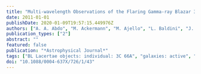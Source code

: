 ```yaml
---
title: "Multi-wavelength Observations of the Flaring Gamma-ray Blazar 3C 66A in 2008 October"
date: 2011-01-01
publishDate: 2020-01-09T19:57:15.449976Z
authors: ["A. A. Abdo", "M. Ackermann", "M. Ajello", "L. Baldini", "J. Ballet", "G. Barbiellini", "D. Bastieri", "K. Bechtol", "R. Bellazzini", "B. Berenji", "R. D. Bland ford", "E. Bonamente", "A. W. Borgland", "A. Bouvier", "J. Bregeon", "A. Brez", "M. Brigida", "P. Bruel", "R. Buehler", "S. Buson", "G. A. Caliandro", "R. A. Cameron", "P. A. Caraveo", "S. Carrigan", "J. M. Casand jian", "E. Cavazzuti", "C. Cecchi", "Ö. Çelik", "E. Charles", "A. Chekhtman", "C. C. Cheung", "J. Chiang", "S. Ciprini", "R. Claus", "J. Cohen-Tanugi", "J. Conrad", "L. Costamante", "S. Cutini", "D. S. Davis", "C. D. Dermer", "F. de Palma", "S. W. Digel", "E. do Couto e Silva", "P. S. Drell", "R. Dubois", "D. Dumora", "C. Favuzzi", "S. J. Fegan", "P. Fortin", "M. Frailis", "L. Fuhrmann", "Y. Fukazawa", "S. Funk", "P. Fusco", "F. Gargano", "D. Gasparrini", "N. Gehrels", "S. Germani", "N. Giglietto", "P. Giommi", "F. Giordano", "M. Giroletti", "T. Glanzman", "G. Godfrey", "I. A. Grenier", "J. E. Grove", "L. Guillemot", "S. Guiriec", "D. Hadasch", "M. Hayashida", "E. Hays", "D. Horan", "R. E. Hughes", "R. Itoh", "G. Jóhannesson", "A. S. Johnson", "T. J. Johnson", "W. N. Johnson", "T. Kamae", "H. Katagiri", "J. Kataoka", "J. Knödlseder", "M. Kuss", "J. Lande", "L. Latronico", "S. -H. Lee", "F. Longo", "F. Loparco", "B. Lott", "M. N. Lovellette", "P. Lubrano", "A. Makeev", "M. N. Mazziotta", "J. E. McEnery", "J. Mehault", "P. F. Michelson", "T. Mizuno", "A. A. Moiseev", "C. Monte", "M. E. Monzani", "A. Morselli", "I. V. Moskalenko", "S. Murgia", "T. Nakamori", "M. Naumann-Godo", "I. Nestoras", "P. L. Nolan", "J. P. Norris", "E. Nuss", "T. Ohsugi", "A. Okumura", "N. Omodei", "E. Orlando", "J. F. Ormes", "M. Ozaki", "D. Paneque", "J. H. Panetta", "D. Parent", "V. Pelassa", "M. Pepe", "M. Pesce-Rollins", "F. Piron", "T. A. Porter", "S. Rainò", "R. Rando", "M. Razzano", "A. Reimer", "O. Reimer", "L. C. Reyes", "J. Ripken", "S. Ritz", "R. W. Romani", "M. Roth", "H. F. -W. Sadrozinski", "D. Sanchez", "A. Sander", "J. D. Scargle", "C. Sgrò", "M. S. Shaw", "P. D. Smith", "G. Spandre", "P. Spinelli", "M. S. Strickman", "D. J. Suson", "H. Takahashi", "T. Tanaka", "J. B. Thayer", "J. G. Thayer", "D. J. Thompson", "L. Tibaldo", "D. F. Torres", "G. Tosti", "A. Tramacere", "T. L. Usher", "J. Vand enbroucke", "V. Vasileiou", "N. Vilchez", "V. Vitale", "A. P. Waite", "P. Wang", "B. L. Winer", "K. S. Wood", "Z. Yang", "T. Ylinen", "M. Ziegler", "V. A. Acciari", "E. Aliu", "T. Arlen", "T. Aune", "M. Beilicke", "W. Benbow", "M. Böttcher", "D. Boltuch", "S. M. Bradbury", "J. H. Buckley", "V. Bugaev", "K. Byrum", "A. Cannon", "A. Cesarini", "J. L. Christiansen", "L. Ciupik", "W. Cui", "I. de la Calle Perez", "R. Dickherber", "M. Errando", "A. Falcone", "J. P. Finley", "G. Finnegan", "L. Fortson", "A. Furniss", "N. Galante", "D. Gall", "G. H. Gillanders", "S. Godambe", "J. Grube", "R. Guenette", "G. Gyuk", "D. Hanna", "J. Holder", "C. M. Hui", "T. B. Humensky", "A. Imran", "P. Kaaret", "N. Karlsson", "M. Kertzman", "D. Kieda", "A. Konopelko", "H. Krawczynski", "F. Krennrich", "M. J. Lang", "S. LeBohec", "G. Maier", "S. McArthur", "A. McCann", "M. McCutcheon", "P. Moriarty", "R. Mukherjee", "R. A. Ong", "A. N. Otte", "D. Pandel", "J. S. Perkins", "A. Pichel", "M. Pohl", "J. Quinn", "K. Ragan", "P. T. Reynolds", "E. Roache", "H. J. Rose", "M. Schroedter", "G. H. Sembroski", "G. Demet Senturk", "A. W. Smith", "D. Steele", "S. P. Swordy", "G. Tešić", "M. Theiling", "S. Thibadeau", "A. Varlotta", "V. V. Vassiliev", "S. Vincent", "S. P. Wakely", "J. E. Ward", "T. C. Weekes", "A. Weinstein", "T. Weisgarber", "D. A. Williams", "S. Wissel", "M. Wood", "M. Villata", "C. M. Raiteri", "M. A. Gurwell", "V. M. Larionov", "O. M. Kurtanidze", "M. F. Aller", "A. Lähteenmäki", "W. P. Chen", "A. Berduygin", "I. Agudo", "H. D. Aller", "A. A. Arkharov", "U. Bach", "R. Bachev", "P. Beltrame", "E. Ben\t́ez", "C. S. Buemi", "J. Dashti", "P. Calcidese", "D. Capezzali", "D. Carosati", "D. Da Rio", "A. Di Paola", "C. Diltz", "M. Dolci", "D. Dultzin", "E. Forné", "J. L. Gómez", "V. A. Hagen-Thorn", "A. Halkola", "J. Heidt", "D. Hiriart", "T. Hovatta", "H. -Y. Hsiao", "S. G. Jorstad", "G. N. Kimeridze", "T. S. Konstantinova", "E. N. Kopatskaya", "E. Koptelova", "P. Leto", "R. Ligustri", "E. Lindfors", "J. M. Lopez", "A. P. Marscher", "M. Mommert", "R. Mujica", "M. G. Nikolashvili", "K. Nilsson", "N. Palma", "M. Pasanen", "M. Roca-Sogorb", "J. A. Ros", "P. Roustazadeh", "A. C. Sadun", "J. Saino", "L. A. Sigua", "A. Sillanää", "M. Sorcia", "L. O. Takalo", "M. Tornikoski", "C. Trigilio", "R. Turchetti", "G. Umana", "T. Belloni", "C. H. Blake", "J. S. Bloom", "E. Angelakis", "M. Fumagalli", "M. Hauser", "J. X. Prochaska", "D. Riquelme", "A. Sievers", "D. L. Starr", "G. Tagliaferri", "H. Ungerechts", "S. Wagner", "J. A. Zensus", "Fermi LAT Collaboration", "VERITAS Collaboration", "GASP-WEBT Consortium"]
publication_types: ["2"]
abstract: ""
featured: false
publication: "*Astrophysical Journal*"
tags: ["BL Lacertae objects: individual: 3C 66A", "galaxies: active", "gamma rays: galaxies", "Astrophysics - High Energy Astrophysical Phenomena"]
doi: "10.1088/0004-637X/726/1/43"
---
```


